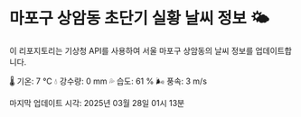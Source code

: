 
# 마포구 상암동 초단기 실황 날씨 정보 🌤️

이 리포지토리는 기상청 API를 사용하여 서울 마포구 상암동의 날씨 정보를 업데이트합니다. 

🌡️ 기온: 7 ℃
💧 강수량: 0 mm
💦 습도: 61 %
🌬️ 풍속: 3 m/s

마지막 업데이트 시각: 2025년 03월 28일 01시 13분    
